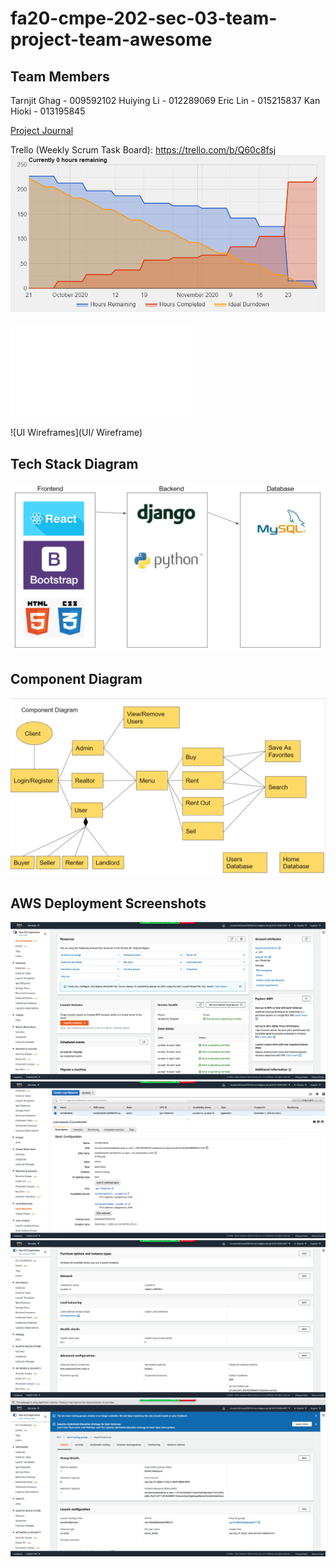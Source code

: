 # fa20-cmpe-202-sec-03-team-project-team-awesome

## Team Members

Tarnjit Ghag - 009592102
Huiying Li - 012289069
Eric Lin - 015215837
Kan Hioki - 013195845

[Project Journal](ProjectJournal.md)

Trello (Weekly Scrum Task Board): https://trello.com/b/Q60c8fsj
![Burndown_chart](Screenshots/Burndown_chart.PNG)

![XP Core Values](ProjectJournal.md)

![UI Wireframes](UI/ Wireframe)

## Tech Stack Diagram

![Tech_Stack_Diagram](Screenshots/Tech_Stack_Diagram.PNG)

## Component Diagram

![Component_Diagram](Screenshots/Component_Diagram.PNG)

## AWS Deployment Screenshots

![ec2_dashboard](Screenshots/ec2_dashboard.png)
![load_balancer_dashboard](Screenshots/load_balancer_dashboard.png)
![loadbalancer_auto_scale](Screenshots/loadbalancer_auto_scale.png)
![auto_scale_dashboard](Screenshots/auto_scale_dashboard.png)
